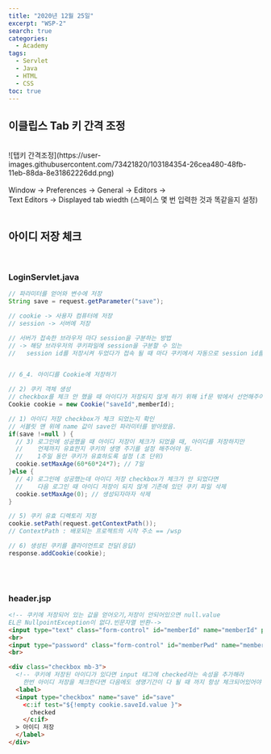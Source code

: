 ```yaml
---
title: "2020년 12월 25일"
excerpt: "WSP-2"
search: true
categories: 
  - Academy
tags: 
  - Servlet
  - Java
  - HTML
  - CSS
toc: true
---
```

## 이클립스 Tab 키 간격 조정
<br>
![탭키 간격조정](https://user-images.githubusercontent.com/73421820/103184354-26cea480-48fb-11eb-88da-8e31862226dd.png)<br>
<br>
Window -> Preferences -> General -> Editors -> <br> 
Text Editors -> Displayed tab wiedth (스페이스 몇 번 입력한 것과 똑같을지 설정)
<br><br>

## 아이디 저장 체크
<br>

### LoginServlet.java
```java
// 파라미터를 얻어와 변수에 저장
String save = request.getParameter("save");

// cookie -> 사용자 컴퓨터에 저장
// session -> 서버에 저장

// 서버가 접속한 브라우저 마다 session을 구분하는 방법
// -> 해당 브라우저의 쿠키파일에 session을 구분할 수 있는 
//   session id를 저장시켜 두었다가 접속 될 때 마다 쿠키에서 자동으로 session id를 얻어감.


// 6_4. 아이디를 Cookie에 저장하기

// 2) 쿠키 객체 생성
// checkbox를 체크 안 했을 때 아이디가 저장되지 않게 하기 위해 if문 밖에서 선언해주어야한다.
Cookie cookie = new Cookie("saveId",memberId);

// 1) 아이디 저장 checkbox가 체크 되었는지 확인
// 서블릿 맨 위에 name 값이 save인 파라미터를 받아왔음.
if(save !=null ) {
  // 3) 로그인에 성공했을 때 아이디 저장이 체크가 되었을 때, 아이디를 저장하지만
  //    언제까지 유효한지 쿠키의 생명 주기를 설정 해주어야 됨.
  //    1주일 동안 쿠키가 유효하도록 설정 (초 단위)
  cookie.setMaxAge(60*60*24*7); // 7일
}else {
  // 4) 로그인에 성공했는데 아이디 저장 checkbox가 체크가 안 되었다면
  //    다음 로그인 때 아이디 저장이 되지 않게 기존에 있던 쿠키 파일 삭제
  cookie.setMaxAge(0); // 생성되자마자 삭제
}

// 5) 쿠키 유효 디렉토리 지정
cookie.setPath(request.getContextPath());
// ContextPath : 배포되는 프로젝트의 시작 주소 == /wsp

// 6) 생성된 쿠키를 클라이언트로 전달(응답)
response.addCookie(cookie);

```
<br><br>

### header.jsp
```html
<!-- 쿠키에 저장되어 있는 값을 얻어오기,저장이 안되어있으면 null.value 
EL은 NullpointException이 없다.빈문자열 반환-->	
<input type="text" class="form-control" id="memberId" name="memberId" placeholder="아이디" value="${cookie.saveId.value }">
<br>
<input type="password" class="form-control" id="memberPwd" name="memberPwd" placeholder="비밀번호">
<br>

<div class="checkbox mb-3">
  <!-- 쿠키에 저장된 아이디가 있다면 input 태그에 checked라는 속성을 추가해라 
    한번 아이디 저장을 체크한다면 다음에도 생명기간이 다 될 때 까지 항상 체크되어있어야 한다.-->
  <label> 
  <input type="checkbox" name="save" id="save" 
    <c:if test="${!empty cookie.saveId.value }">
      checked										
    </c:if>
  > 아이디 저장
  </label>
</div>
```
<br><br>

